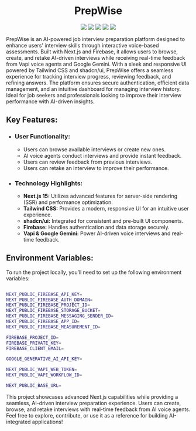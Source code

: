 <div align="center">
    <h1>PrepWise</h1>
    <div>
        <img src="https://img.shields.io/badge/Next.js-%23000000?style=for-the-badge&logo=nextdotjs"/>
        <img src="https://img.shields.io/badge/Tailwind_CSS-06B6D4?style=for-the-badge&logo=tailwindcss&logoColor=white"/>
        <img src="https://img.shields.io/badge/ShadCn_UI-000000?style=for-the-badge&logo=shadcnui&logoColor=white"/>
        <img src="https://img.shields.io/badge/Firebase-%23DD2C00?style=for-the-badge&logo=firebase&logoColor=white">
        <img src="https://img.shields.io/badge/Google_Gemini-8E75B2?style=for-the-badge&logo=googlegemini&logoColor=white">
    </div>
</div>
<p>PrepWise is an AI-powered job interview preparation platform designed to enhance users' interview skills through interactive voice-based assessments. Built with Next.js and Firebase, it allows users to browse, create, and retake AI-driven interviews while receiving real-time feedback from Vapi voice agents and Google Gemini. With a sleek and responsive UI powered by Tailwind CSS and shadcn/ui, PrepWise offers a seamless experience for tracking interview progress, reviewing feedback, and refining answers. The platform ensures secure authentication, efficient data management, and an intuitive dashboard for managing interview history. Ideal for job seekers and professionals looking to improve their interview performance with AI-driven insights.</p>

<h2>Key Features:</h2>
<ul>
    <li>
        <h3>User Functionality:</h3>
        <ul>   
            <li>Users can browse available interviews or create new ones.</li>
            <li>AI voice agents conduct interviews and provide instant feedback.</li>
            <li>Users can review feedback from previous interviews.</li>
            <li>Users can retake an interview to improve their performance.</li>
        </ul>
    </li>
    <li>
        <h3>Technology Highlights:</h3>
        <ul>   
            <li>
                <b>Next.js 15:</b> Utilizes advanced features for server-side rendering (SSR) and performance optimization. 
            </li>
            <li>
                <b>Tailwind CSS:</b> Provides a modern, responsive UI for an intuitive user experience.
            </li>
            <li>
                <b>shadcn/ui:</b> Integrated for consistent and pre-built UI components.
            </li>
            <li>
                <b>Firebase:</b> Handles authentication and data storage securely. 
            </li>
            <li>
                <b>Vapi & Google Gemini:</b> Power AI-driven voice interviews and real-time feedback.
            </li>
        </ul>
    </li>
</ul>

<h2>Environment Variables:</h2>
<p>To run the project locally, you’ll need to set up the following environment variables:</p>

```bash

NEXT_PUBLIC_FIREBASE_API_KEY=
NEXT_PUBLIC_FIREBASE_AUTH_DOMAIN=
NEXT_PUBLIC_FIREBASE_PROJECT_ID=
NEXT_PUBLIC_FIREBASE_STORAGE_BUCKET=
NEXT_PUBLIC_FIREBASE_MESSAGING_SENDER_ID=
NEXT_PUBLIC_FIREBASE_APP_ID=
NEXT_PUBLIC_FIREBASE_MEASUREMENT_ID=

FIREBASE_PROJECT_ID=
FIREBASE_PRIVATE_KEY=
FIREBASE_CLIENT_EMAIL=

GOOGLE_GENERATIVE_AI_API_KEY=

NEXT_PUBLIC_VAPI_WEB_TOKEN=
NEXT_PUBLIC_VAPI_WORKFLOW_ID=

NEXT_PUBLIC_BASE_URL=

```
<p>This project showcases advanced Next.js capabilities while providing a seamless, AI-driven interview preparation experience. Users can create, browse, and retake interviews with real-time feedback from AI voice agents. Feel free to explore, contribute, or use it as a reference for building AI-integrated applications!</p>
